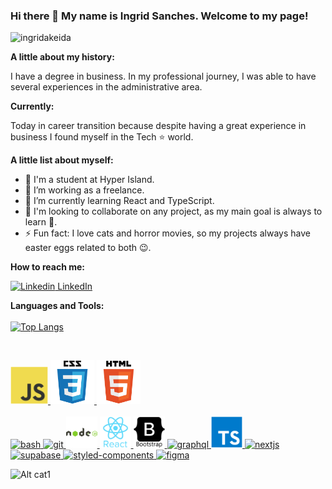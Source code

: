 

### Hi there 👋 My name is Ingrid Sanches. Welcome to my page!
<p align="left"> <img src="https://komarev.com/ghpvc/?username=ingridakeida&label=Profile%20views&color=301934&style=plastic" alt="ingridakeida" /> </p>

**A little about my history:**

I have a degree in business. In my professional journey, I was able to have several experiences in the administrative area. 

**Currently:**

Today in career transition because despite having a great experience in business I found myself in the Tech :star: world.

**A little list about myself:**
- 📘 I'm a student at Hyper Island. 
- 🔭 I’m working as a freelance.
- 🌱 I’m currently learning React and TypeScript. 
- 👯 I'm looking to collaborate on any project, as my main goal is always to learn :heartbeat:.  
- ⚡ Fun fact: I love cats and horror movies, so my projects always have easter eggs related to both :wink:. 

**How to reach me:**

[![Linkedin](https://i.stack.imgur.com/gVE0j.png) LinkedIn](https://www.linkedin.com/in/ingrid-sanches/)&nbsp;
<!--My Portfolio []
My Blog []
My E-mail []
[I'm an inline-style link](https://www.google.com)-->

**Languages and Tools:**
</br>
</br>
[![Top Langs](https://github-readme-stats.vercel.app/api/top-langs/?username=IngridAkeida&layout=donut&theme=radical&show=true)](https://github.com/anuraghazra/github-readme-stats)

</br>

<p align="left"> 
  <a href="https://developer.mozilla.org/en-US/docs/Web/JavaScript" target="_blank" rel="noreferrer"> 
    <img src="https://raw.githubusercontent.com/devicons/devicon/master/icons/javascript/javascript-original.svg" alt="javascript" width="60" height="60"/> 
  </a> 
  
  <a href="https://www.w3schools.com/css/" target="_blank" rel="noreferrer"> 
    <img src="https://raw.githubusercontent.com/devicons/devicon/master/icons/css3/css3-original-wordmark.svg" alt="css3" width="70" height="70"/> 
  </a> 
  
  <a href="https://www.w3.org/html/" target="_blank" rel="noreferrer"> 
    <img src="https://raw.githubusercontent.com/devicons/devicon/master/icons/html5/html5-original-wordmark.svg" alt="html5" width="70" height="70"/> 
  </a> 
  </br>
  </br>
  <a href="https://www.gnu.org/software/bash/" target="_blank" rel="noreferrer"> 
    <img src="https://www.vectorlogo.zone/logos/gnu_bash/gnu_bash-icon.svg" alt="bash" width="50" height="50"/> 
  </a>
  
  <a href="https://git-scm.com/" target="_blank" rel="noreferrer"> 
    <img src="https://www.vectorlogo.zone/logos/git-scm/git-scm-icon.svg" alt="git" width="50" height="50"/> 
  </a>
  
  <a href="https://nodejs.org" target="_blank" rel="noreferrer"> 
    <img src="https://raw.githubusercontent.com/devicons/devicon/master/icons/nodejs/nodejs-original-wordmark.svg" alt="nodejs" width="50" height="50"/> 
  </a> 
  
  <a href="https://reactjs.org/" target="_blank" rel="noreferrer"> 
    <img src="https://raw.githubusercontent.com/devicons/devicon/master/icons/react/react-original-wordmark.svg" alt="react" width="50" height="50"/> 
  </a> 
  
  <a href="https://getbootstrap.com" target="_blank" rel="noreferrer"> 
    <img src="https://raw.githubusercontent.com/devicons/devicon/master/icons/bootstrap/bootstrap-plain-wordmark.svg" alt="bootstrap" width="50" height="50"/> 
  </a>
  
  <a href="https://graphql.org" target="_blank" rel="noreferrer"> 
    <img src="https://www.vectorlogo.zone/logos/graphql/graphql-icon.svg" alt="graphql" width="50" height="50" background-color="#fff"/> 
  </a>
  
  <a href="https://www.typescriptlang.org/" target="_blank" rel="noreferrer"> 
    <img src="https://raw.githubusercontent.com/devicons/devicon/master/icons/typescript/typescript-original.svg" alt="typescript" width="50" height="50"/> 
  </a> 
    
  <a href="https://nextjs.org/" target="_blank" rel="noreferrer"> 
    <img src="https://cdn.worldvectorlogo.com/logos/nextjs-2.svg" alt="nextjs" width="40" height="40" /> 
  </a>

  <a href="https://supabase.com/" target="_blank" rel="noreferrer"> 
    <img src="https://d2eip9sf3oo6c2.cloudfront.net/tags/images/000/001/299/square_480/supabase-logo-icon_1.png" alt="supabase" width="50" height="50"/> 
  </a>

  <a href="https://styled-components.com/" target="_blank" rel="noreferrer"> 
    <img src="https://raw.githubusercontent.com/styled-components/brand/master/styled-components.png" alt="styled-components" width="50" height="50"/> 
  </a>
 
  <a href="https://www.figma.com/" target="_blank" rel="noreferrer"> 
    <img src="https://www.vectorlogo.zone/logos/figma/figma-icon.svg" alt="figma" width="50" height="50"/> 
  </a>
</p>

<!--[![Top Langs](https://github-readme-stats.vercel.app/api/top-langs/?username=IngridAkeida&show_icons=true&theme=tokyonight)
](https://github.com/anuraghazra/github-readme-stats)

[![GitHub Streak](https://github-readme-streak-stats.herokuapp.com?user=IngridAkeida&theme=radical&hide_border=true)](https://git.io/streak-stats)-->

<!--[![Top Langs](https://github-readme-stats.vercel.app/api/top-langs/?username=IngridAkeida&layout=compact&theme=radical)](https://github.com/anuraghazra/github-readme-stats)-->

<!--
[![Readme Card](https://github-readme-stats.vercel.app/api/pin/?username=IngridAkeida&repo=UrnaEletronica-ballotBox&theme=radical)](https://github.com/anuraghazra/github-readme-stats)
[![Readme Card](https://github-readme-stats.vercel.app/api/pin/?username=IngridAkeida&repo=UrnaEletronica-ballotBox&theme=radical)](https://github.com/anuraghazra/github-readme-stats)
[![Readme Card](https://github-readme-stats.vercel.app/api/pin/?username=IngridAkeida&repo=UrnaEletronica-ballotBox&theme=radical)](https://github.com/anuraghazra/github-readme-stats)
[![Readme Card](https://github-readme-stats.vercel.app/api/pin/?username=IngridAkeida&repo=UrnaEletronica-ballotBox&theme=radical)](https://github.com/anuraghazra/github-readme-stats)
-->

<!--![Alt cat1](https://media.giphy.com/media/FcqKy4Kj7XOK0hCW4g/giphy.gif)-->
![Alt cat1](https://media.giphy.com/media/xUPGcEliCc7bETyfO8/giphy.gif)
